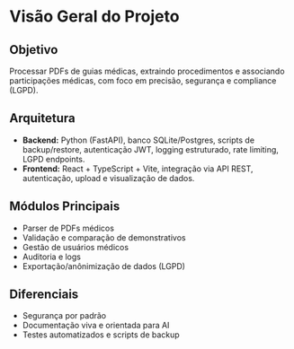 # Visão Geral do Projeto

## Objetivo
Processar PDFs de guias médicas, extraindo procedimentos e associando participações médicas, com foco em precisão, segurança e compliance (LGPD).

## Arquitetura
- **Backend:** Python (FastAPI), banco SQLite/Postgres, scripts de backup/restore, autenticação JWT, logging estruturado, rate limiting, LGPD endpoints.
- **Frontend:** React + TypeScript + Vite, integração via API REST, autenticação, upload e visualização de dados.

## Módulos Principais
- Parser de PDFs médicos
- Validação e comparação de demonstrativos
- Gestão de usuários médicos
- Auditoria e logs
- Exportação/anônimização de dados (LGPD)

## Diferenciais
- Segurança por padrão
- Documentação viva e orientada para AI
- Testes automatizados e scripts de backup 